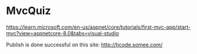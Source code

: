 # MvcQuiz

https://learn.microsoft.com/en-us/aspnet/core/tutorials/first-mvc-app/start-mvc?view=aspnetcore-8.0&tabs=visual-studio

Publish is done successful on this site: 
http://tjcode.somee.com/
